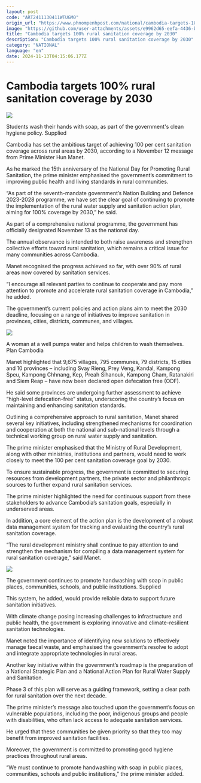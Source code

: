 ```yaml
---
layout: post
code: "ART2411130411WTUGM0"
origin_url: "https://www.phnompenhpost.com/national/cambodia-targets-100-rural-sanitation-coverage-by-2030"
image: "https://github.com/user-attachments/assets/e9962d65-eefa-4436-bf23-1e965faff719"
title: "Cambodia targets 100% rural sanitation coverage by 2030"
description: "​​Cambodia targets 100% rural sanitation coverage by 2030​"
category: "NATIONAL"
language: "en"
date: 2024-11-13T04:15:06.177Z
---
```


# Cambodia targets 100% rural sanitation coverage by 2030

![](https://github.com/user-attachments/assets/7266fe99-5f9d-43a7-99c9-a4afbfb17678)

Students wash their hands with soap, as part of the government's clean hygiene policy. Supplied

Cambodia has set the ambitious target of achieving 100 per cent sanitation coverage across rural areas by 2030, according to a November 12 message from Prime Minister Hun Manet.

As he marked the 15th anniversary of the National Day for Promoting Rural Sanitation, the prime minister emphasised the government’s commitment to improving public health and living standards in rural communities.

“As part of the seventh-mandate government’s Nation Building and Defence 2023-2028 programme, we have set the clear goal of continuing to promote the implementation of the rural water supply and sanitation action plan, aiming for 100% coverage by 2030,” he said.

As part of a comprehensive national programme, the government has officially designated November 13 as the national day.

The annual observance is intended to both raise awareness and strengthen collective efforts toward rural sanitation, which remains a critical issue for many communities across Cambodia.

Manet recognised the progress achieved so far, with over 90% of rural areas now covered by sanitation services.

“I encourage all relevant parties to continue to cooperate and pay more attention to promote and accelerate rural sanitation coverage in Cambodia,” he added.

The government’s current policies and action plans aim to meet the 2030 deadline, focusing on a range of initiatives to improve sanitation in provinces, cities, districts, communes, and villages.

![](https://github.com/user-attachments/assets/6aea260a-6bc2-4136-86c3-ec84a1bf2230)

A woman at a well pumps water and helps children to wash themselves. Plan Cambodia

Manet highlighted that 9,675 villages, 795 communes, 79 districts, 15 cities and 10 provinces – including Svay Rieng, Prey Veng, Kandal, Kampong Speu, Kampong Chhnang, Kep, Preah Sihanouk, Kampong Cham, Ratanakiri and Siem Reap – have now been declared open defecation free (ODF).

He said some provinces are undergoing further assessment to achieve “high-level defecation-free” status, underscoring the country’s focus on maintaining and enhancing sanitation standards.

Outlining a comprehensive approach to rural sanitation, Manet shared several key initiatives, including strengthened mechanisms for coordination and cooperation at both the national and sub-national levels through a technical working group on rural water supply and sanitation.

The prime minister emphasised that the Ministry of Rural Development, along with other ministries, institutions and partners, would need to work closely to meet the 100 per cent sanitation coverage goal by 2030.

To ensure sustainable progress, the government is committed to securing resources from development partners, the private sector and philanthropic sources to further expand rural sanitation services.

The prime minister highlighted the need for continuous support from these stakeholders to advance Cambodia’s sanitation goals, especially in underserved areas.

In addition, a core element of the action plan is the development of a robust data management system for tracking and evaluating the country’s rural sanitation coverage.

“The rural development ministry shall continue to pay attention to and strengthen the mechanism for compiling a data management system for rural sanitation coverage,” said Manet.

![](https://github.com/user-attachments/assets/db569193-e85e-431b-b845-ee4cc596f34b)

The government continues to promote handwashing with soap in public places, communities, schools, and public institutions. Supplied

This system, he added, would provide reliable data to support future sanitation initiatives.

With climate change posing increasing challenges to infrastructure and public health, the government is exploring innovative and climate-resilient sanitation technologies.

Manet noted the importance of identifying new solutions to effectively manage faecal waste, and emphasised the government’s resolve to adopt and integrate appropriate technologies in rural areas.

Another key initiative within the government’s roadmap is the preparation of a National Strategic Plan and a National Action Plan for Rural Water Supply and Sanitation.

Phase 3 of this plan will serve as a guiding framework, setting a clear path for rural sanitation over the next decade.

The prime minister’s message also touched upon the government’s focus on vulnerable populations, including the poor, indigenous groups and people with disabilities, who often lack access to adequate sanitation services.

He urged that these communities be given priority so that they too may benefit from improved sanitation facilities.

Moreover, the government is committed to promoting good hygiene practices throughout rural areas.

“We must continue to promote handwashing with soap in public places, communities, schools and public institutions,” the prime minister added.